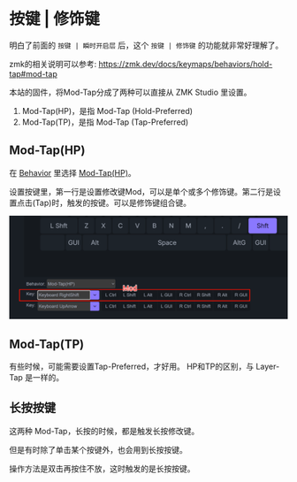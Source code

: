 # 按键 | 修饰键

明白了前面的 `按键 | 瞬时开启层` 后，这个 `按键 | 修饰键` 的功能就非常好理解了。  

zmk的相关说明可以参考: https://zmk.dev/docs/keymaps/behaviors/hold-tap#mod-tap

本站的固件，将Mod-Tap分成了两种可以直接从 ZMK Studio 里设置。

1. Mod-Tap(HP)，是指 Mod-Tap (Hold-Preferred)
2. Mod-Tap(TP)，是指 Mod-Tap (Tap-Preferred)

## Mod-Tap(HP)

在 <u>Behavior</u> 里选择 <u>Mod-Tap(HP)</u>。

设置按键里，第一行是设置修改键Mod，可以是单个或多个修饰键。第二行是设置点击(Tap)时，触发的按键。可以是修饰键组合键。

![|600](assets/mod-tap-01.png)

## Mod-Tap(TP)

有些时候，可能需要设置Tap-Preferred，才好用。 HP和TP的区别，与 Layer-Tap 是一样的。

## 长按按键

这两种 Mod-Tap，长按的时候，都是触发长按修改键。

但是有时除了单击某个按键外，也会用到长按按键。

操作方法是双击再按住不放，这时触发的是长按按键。